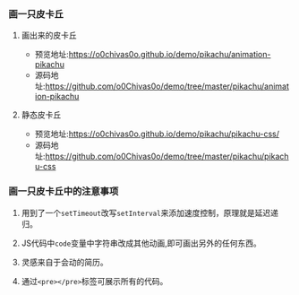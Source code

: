 ### 画一只皮卡丘

1. 画出来的皮卡丘
	- 预览地址:https://o0chivas0o.github.io/demo/pikachu/animation-pikachu
	- 源码地址:https://github.com/o0Chivas0o/demo/tree/master/pikachu/animation-pikachu

1. 静态皮卡丘
	- 预览地址:https://o0chivas0o.github.io/demo/pikachu/pikachu-css/
	- 源码地址:https://github.com/o0Chivas0o/demo/tree/master/pikachu/pikachu-css

### 画一只皮卡丘中的注意事项

1. 用到了一个`setTimeout`改写`setInterval`来添加速度控制，原理就是延迟递归。

2. JS代码中`code`变量中字符串改成其他动画,即可画出另外的任何东西。

3. 灵感来自于会动的简历。

4. 通过`<pre></pre>`标签可展示所有的代码。
